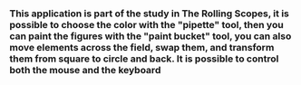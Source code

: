 ### This application is part of the study in The Rolling Scopes, it is possible to choose the color with the "pipette" tool, then you can paint the figures with the "paint bucket" tool, you can also move elements across the field, swap them, and transform them from square to circle and back. It is possible to control both the mouse and the keyboard
